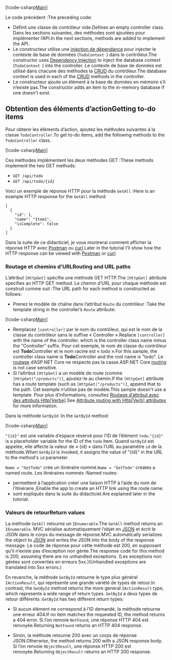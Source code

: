[!code-csharp[Main](../../tutorials/first-web-api/sample/TodoApi/Controllers/TodoController2.cs?name=snippet_todo1)]

<span data-ttu-id="81863-101">Le code précédent :</span><span class="sxs-lookup"><span data-stu-id="81863-101">The preceding code:</span></span>

* <span data-ttu-id="81863-102">Définit une classe de contrôleur vide.</span><span class="sxs-lookup"><span data-stu-id="81863-102">Defines an empty controller class.</span></span> <span data-ttu-id="81863-103">Dans les sections suivantes, des méthodes sont ajoutées pour implémenter l’API.</span><span class="sxs-lookup"><span data-stu-id="81863-103">In the next sections, methods are added to implement the API.</span></span>
* <span data-ttu-id="81863-104">Le constructeur utilise une [injection de dépendance](xref:fundamentals/dependency-injection) pour injecter le contexte de base de données (`TodoContext `) dans le contrôleur.</span><span class="sxs-lookup"><span data-stu-id="81863-104">The constructor uses [Dependency Injection](xref:fundamentals/dependency-injection) to inject the database context (`TodoContext `) into the controller.</span></span> <span data-ttu-id="81863-105">Le contexte de base de données est utilisé dans chacune des méthodes la [CRUD](https://wikipedia.org/wiki/Create,_read,_update_and_delete) du contrôleur.</span><span class="sxs-lookup"><span data-stu-id="81863-105">The database context is used in each of the [CRUD](https://wikipedia.org/wiki/Create,_read,_update_and_delete) methods in the controller.</span></span>
* <span data-ttu-id="81863-106">Le constructeur ajoute un élément à la base de données en mémoire s’il n’existe pas.</span><span class="sxs-lookup"><span data-stu-id="81863-106">The constructor adds an item to the in-memory database if one doesn't exist.</span></span>

## <a name="getting-to-do-items"></a><span data-ttu-id="81863-107">Obtention des éléments d’action</span><span class="sxs-lookup"><span data-stu-id="81863-107">Getting to-do items</span></span>

<span data-ttu-id="81863-108">Pour obtenir les éléments d’action, ajoutez les méthodes suivantes à la classe `TodoController`.</span><span class="sxs-lookup"><span data-stu-id="81863-108">To get to-do items, add the following methods to the `TodoController` class.</span></span>

[!code-csharp[Main](../../tutorials/first-web-api/sample/TodoApi/Controllers/TodoController.cs?name=snippet_GetAll)]

<span data-ttu-id="81863-109">Ces méthodes implémentent les deux méthodes GET :</span><span class="sxs-lookup"><span data-stu-id="81863-109">These methods implement the two GET methods:</span></span>

* `GET /api/todo`
* `GET /api/todo/{id}`

<span data-ttu-id="81863-110">Voici un exemple de réponse HTTP pour la méthode `GetAll` :</span><span class="sxs-lookup"><span data-stu-id="81863-110">Here is an example HTTP response for the `GetAll` method:</span></span>

```
[
  {
    "id": 1,
    "name": "Item1",
    "isComplete": false
  }
]
   ```

<span data-ttu-id="81863-111">Dans la suite de ce didacticiel, je vous montrerai comment afficher la réponse HTTP avec [Postman](https://www.getpostman.com/) ou [curl](https://developer.apple.com/legacy/library/documentation/Darwin/Reference/ManPages/man1/curl.1.html).</span><span class="sxs-lookup"><span data-stu-id="81863-111">Later in the tutorial I'll show how the HTTP response can be viewed with [Postman](https://www.getpostman.com/) or [curl](https://developer.apple.com/legacy/library/documentation/Darwin/Reference/ManPages/man1/curl.1.html).</span></span>

### <a name="routing-and-url-paths"></a><span data-ttu-id="81863-112">Routage et chemins d’URL</span><span class="sxs-lookup"><span data-stu-id="81863-112">Routing and URL paths</span></span>

<span data-ttu-id="81863-113">L’attribut `[HttpGet]` spécifie une méthode GET HTTP.</span><span class="sxs-lookup"><span data-stu-id="81863-113">The `[HttpGet]` attribute specifies an HTTP GET method.</span></span> <span data-ttu-id="81863-114">Le chemin d’URL pour chaque méthode est construit comme suit :</span><span class="sxs-lookup"><span data-stu-id="81863-114">The URL path for each method is constructed as follows:</span></span>

* <span data-ttu-id="81863-115">Prenez le modèle de chaîne dans l’attribut `Route` du contrôleur :</span><span class="sxs-lookup"><span data-stu-id="81863-115">Take the template string in the controller’s `Route` attribute:</span></span>

[!code-csharp[Main](../../tutorials/first-web-api/sample/TodoApi/Controllers/TodoController.cs?name=TodoController&highlight=3)]

* <span data-ttu-id="81863-116">Remplacez `[controller]` par le nom du contrôleur, qui est le nom de la classe du contrôleur sans le suffixe « Controller ».</span><span class="sxs-lookup"><span data-stu-id="81863-116">Replace `[controller]` with the name of the controller, which is the controller class name minus the "Controller" suffix.</span></span> <span data-ttu-id="81863-117">Pour cet exemple, le nom de classe du contrôleur est **Todo**Controller et le nom racine est « todo ».</span><span class="sxs-lookup"><span data-stu-id="81863-117">For this sample, the controller class name is **Todo**Controller and the root name is "todo".</span></span> <span data-ttu-id="81863-118">Le [routage](xref:mvc/controllers/routing) d’ASP.NET Core ne respecte pas la casse.</span><span class="sxs-lookup"><span data-stu-id="81863-118">ASP.NET Core [routing](xref:mvc/controllers/routing) is not case sensitive.</span></span>
* <span data-ttu-id="81863-119">Si l’attribut `[HttpGet]` a un modèle de route (comme `[HttpGet("/products")]`, ajoutez-le au chemin.</span><span class="sxs-lookup"><span data-stu-id="81863-119">If the `[HttpGet]` attribute has a route template (such as `[HttpGet("/products")]`, append that to the path.</span></span> <span data-ttu-id="81863-120">Cet exemple n’utilise pas de modèle.</span><span class="sxs-lookup"><span data-stu-id="81863-120">This sample doesn't use a template.</span></span> <span data-ttu-id="81863-121">Pour plus d’informations, consultez [Routage d’attribut avec des attributs Http[Verbe]](xref:mvc/controllers/routing#attribute-routing-with-httpverb-attributes).</span><span class="sxs-lookup"><span data-stu-id="81863-121">See [Attribute routing with Http[Verb] attributes](xref:mvc/controllers/routing#attribute-routing-with-httpverb-attributes) for more information.</span></span>

<span data-ttu-id="81863-122">Dans la méthode `GetById` :</span><span class="sxs-lookup"><span data-stu-id="81863-122">In the `GetById` method:</span></span>

[!code-csharp[Main](../../tutorials/first-web-api/sample/TodoApi/Controllers/TodoController.cs?name=snippet_GetByID&highlight=1-2)]

<span data-ttu-id="81863-123">`"{id}"` est une variable d’espace réservé pour l’ID de l’élément `todo`.</span><span class="sxs-lookup"><span data-stu-id="81863-123">`"{id}"` is a placeholder variable for the ID of the `todo` item.</span></span> <span data-ttu-id="81863-124">Quand `GetById` est appelée, elle affecte la valeur de « {id} » dans l’URL au paramètre `id` de la méthode.</span><span class="sxs-lookup"><span data-stu-id="81863-124">When `GetById` is invoked, it assigns the value of "{id}" in the URL to the method's `id` parameter.</span></span>

<span data-ttu-id="81863-125">`Name = "GetTodo"` crée un itinéraire nommé.</span><span class="sxs-lookup"><span data-stu-id="81863-125">`Name = "GetTodo"` creates a named route.</span></span> <span data-ttu-id="81863-126">Les itinéraires nommés :</span><span class="sxs-lookup"><span data-stu-id="81863-126">Named routes:</span></span>

* <span data-ttu-id="81863-127">permettent à l’application créer une liaison HTTP à l’aide du nom de l’itinéraire ;</span><span class="sxs-lookup"><span data-stu-id="81863-127">Enable the app to create an HTTP link using the route name.</span></span>
* <span data-ttu-id="81863-128">sont expliqués dans la suite du didacticiel.</span><span class="sxs-lookup"><span data-stu-id="81863-128">Are explained later in the tutorial.</span></span>

### <a name="return-values"></a><span data-ttu-id="81863-129">Valeurs de retour</span><span class="sxs-lookup"><span data-stu-id="81863-129">Return values</span></span>

<span data-ttu-id="81863-130">La méthode `GetAll` retourne un `IEnumerable`.</span><span class="sxs-lookup"><span data-stu-id="81863-130">The `GetAll` method returns an `IEnumerable`.</span></span> <span data-ttu-id="81863-131">MVC sérialise automatiquement l’objet en [JSON](http://www.json.org/) et écrit le JSON dans le corps du message de réponse.</span><span class="sxs-lookup"><span data-stu-id="81863-131">MVC automatically serializes the object to [JSON](http://www.json.org/) and writes the JSON into the body of the response message.</span></span> <span data-ttu-id="81863-132">Le code de réponse pour cette méthode est 200, en supposant qu’il n’existe pas d’exception non gérée.</span><span class="sxs-lookup"><span data-stu-id="81863-132">The response code for this method is 200, assuming there are no unhandled exceptions.</span></span> <span data-ttu-id="81863-133">(Les exceptions non gérées sont converties en erreurs 5xx.)</span><span class="sxs-lookup"><span data-stu-id="81863-133">(Unhandled exceptions are translated into 5xx errors.)</span></span>

<span data-ttu-id="81863-134">En revanche, la méthode `GetById` retourne le type plus général `IActionResult`, qui représente une grande variété de types de retour.</span><span class="sxs-lookup"><span data-stu-id="81863-134">In contrast, the `GetById` method returns the more general `IActionResult` type, which represents a wide range of return types.</span></span> <span data-ttu-id="81863-135">`GetById` a deux types de retour différents :</span><span class="sxs-lookup"><span data-stu-id="81863-135">`GetById` has two different return types:</span></span>

* <span data-ttu-id="81863-136">Si aucun élément ne correspond à l’ID demandé, la méthode retourne une erreur 404.</span><span class="sxs-lookup"><span data-stu-id="81863-136">If no item matches the requested ID, the method returns a 404 error.</span></span> <span data-ttu-id="81863-137">Si l’on renvoie `NotFound`, une réponse HTTP 404 est renvoyée.</span><span class="sxs-lookup"><span data-stu-id="81863-137">Returning `NotFound` returns an HTTP 404 response.</span></span>

* <span data-ttu-id="81863-138">Sinon, la méthode retourne 200 avec un corps de réponse JSON.</span><span class="sxs-lookup"><span data-stu-id="81863-138">Otherwise, the method returns 200 with a JSON response body.</span></span> <span data-ttu-id="81863-139">Si l’on renvoie `ObjectResult`, une réponse HTTP 200 est renvoyée.</span><span class="sxs-lookup"><span data-stu-id="81863-139">Returning `ObjectResult` returns an HTTP 200 response.</span></span>
